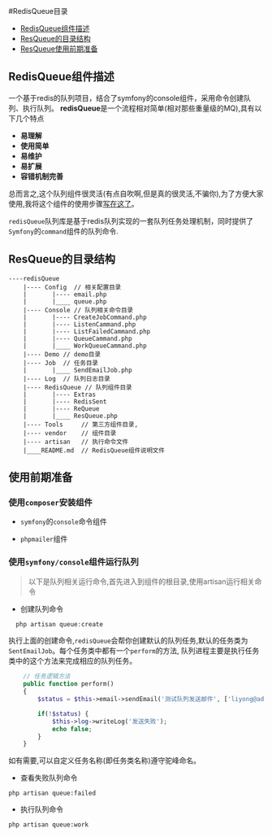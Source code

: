 #RedisQueue目录
   + [RedisQueue组件描述](#RedisQueue组件描述)
   + [ResQueue的目录结构](#ResQueue的目录结构)
   + [ResQueue使用前期准备](#ResQueue使用前期准备)



## RedisQueue组件描述
一个基于redis的队列项目，结合了symfony的console组件，采用命令创建队列、执行队列。
**redisQueue**是一个流程相对简单(相对那些重量级的MQ),具有以下几个特点

+ **易理解**
+ **使用简单**
+ **易维护**
+ **易扩展**
+ **容错机制完善**

总而言之,这个队列组件很灵活(有点自吹啊,但是真的很灵活,不骗你),为了方便大家使用,我将这个组件的使用步骤[写在这了](#)。



`redisQueue`队列库是基于redis队列实现的一套队列任务处理机制，同时提供了`Symfony`的`command`组件的队列命令.

## ResQueue的目录结构

```
----redisQueue
    |---- Config  // 相关配置目录
    |       |---- email.php
    |       |____ queue.php
    |---- Console // 队列相关命令目录
    |       |---- CreateJobCommand.php
    |       |---- ListenCammand.php
    |       |---- ListFailedCammand.php
    |       |---- QueueCammand.php
    |       |____ WorkQueueCammand.php
    |---- Demo // demo目录
    |---- Job  // 任务目录
    |       |____ SendEmailJob.php
    |---- Log  // 队列日志目录
    |---- RedisQueue // 队列组件目录
    |       |---- Extras
    |       |---- RedisSent
    |       |---- ReQueue
    |       |____ ResQueue.php
    |---- Tools     // 第三方组件目录,
    |---- vendor    // 组件目录
    |---- artisan   // 执行命令文件
    |____README.md  // RedisQueue组件说明文件

```
## 使用前期准备
### 使用`composer`安装组件
  + `symfony`的`console`命令组件

  + `phpmailer`组件

### 使用`symfony/console`组件运行队列
>以下是队列相关运行命令,首先进入到组件的根目录,使用artisan运行相关命令

+ 创建队列命令

```php
  php artisan queue:create

```
执行上面的创建命令,`redisQueue`会帮你创建默认的队列任务,默认的任务类为`SentEmailJob`。每个任务类中都有一个`perform`的方法,
队列进程主要是执行任务类中的这个方法来完成相应的队列任务。

```php
    // 任务逻辑方法
    public function perform()
    {
        $status = $this->email->sendEmail('测试队列发送邮件', ['liyong@addnewer.com'], 'RedisQueue');

        if(!$status) {
            $this->log->writeLog('发送失败');
            echo false;
        }
    }
```
如有需要,可以自定义任务名称(即任务类名称)遵守驼峰命名。

+ 查看失败队列命令

```
php artisan queue:failed
```

+ 执行队列命令

```
php artisan queue:work
```
 
